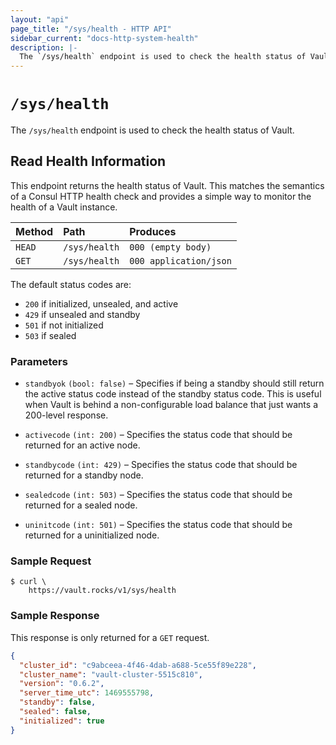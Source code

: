 ```yaml
---
layout: "api"
page_title: "/sys/health - HTTP API"
sidebar_current: "docs-http-system-health"
description: |-
  The `/sys/health` endpoint is used to check the health status of Vault.
---
```


# `/sys/health`

The `/sys/health` endpoint is used to check the health status of Vault.

## Read Health Information

This endpoint returns the health status of Vault. This matches the semantics of
a Consul HTTP health check and provides a simple way to monitor the health of a
Vault instance.

| Method   | Path                         | Produces               |
| :------- | :--------------------------- | :--------------------- |
| `HEAD`   | `/sys/health`                | `000 (empty body)`     |
| `GET`    | `/sys/health`                | `000 application/json` |

The default status codes are:

- `200` if initialized, unsealed, and active
- `429` if unsealed and standby
- `501` if not initialized
- `503` if sealed

### Parameters

- `standbyok` `(bool: false)` – Specifies if being a standby should still return
  the active status code instead of the standby status code. This is useful when
  Vault is behind a non-configurable load balance that just wants a 200-level
  response.

- `activecode` `(int: 200)` – Specifies the status code that should be returned
  for an active node.

- `standbycode` `(int: 429)` – Specifies the status code that should be returned
  for a standby node.

- `sealedcode` `(int: 503)` – Specifies the status code that should be returned
  for a sealed node.

- `uninitcode` `(int: 501)` – Specifies the status code that should be returned
  for a uninitialized node.

### Sample Request

```
$ curl \
    https://vault.rocks/v1/sys/health
```

### Sample Response

This response is only returned for a `GET` request.

```json
{
  "cluster_id": "c9abceea-4f46-4dab-a688-5ce55f89e228",
  "cluster_name": "vault-cluster-5515c810",
  "version": "0.6.2",
  "server_time_utc": 1469555798,
  "standby": false,
  "sealed": false,
  "initialized": true
}
```
